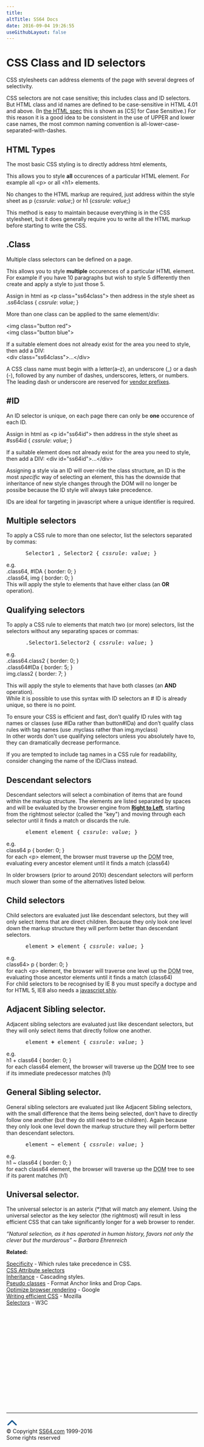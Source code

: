 ```yaml
---
title:
altTitle: SS64 Docs
date: 2016-09-04 19:26:55
useGithubLayout: false
---
```

<!-- #BeginLibraryItem "/Library/head_csssyntax.lbi" --><!-- #EndLibraryItem --><h1>CSS Class and ID selectors</h1>
<p>CSS stylesheets can address elements of the page with several degrees of selectivity.</p>
<p>CSS selectors are not case sensitive; this includes class and ID selectors. <br>
But HTML class and id names are  defined to be case-sensitive in HTML 4.01 and above. (In <a href="http://www.w3.org/TR/html4/struct/global.html#h-7.5.2">the HTML spec</a> this is shown as [CS] for Case Sensitive.) For this reason it is a good idea to be consistent in the use of UPPER and lower case names, the most common naming convention is all-lower-case-separated-with-dashes.</p>
<h2>HTML Types</h2>
<p>The most basic CSS styling is to directly address html elements, </p>
<p>This allows you to style <b>all</b> occurences of a particular HTML element. For example all <span class="code">&lt;p&gt;</span> or all <span class="code">&lt;h1&gt;</span> elements.</p>
<p>No changes to the HTML markup are required, just address within the style sheet as<span class="code"> p {<i>cssrule</i>: <i>value</i>;}</span> or<span class="code"> h1 {<i>cssrule</i>: <i>value</i>;}</span></p>
<p>This method is easy to maintain because everything is in the CSS stylesheet, but it does generally require you to write all the HTML markup before starting to write the CSS.</p>
<h2>.Class</h2>
<p>Multiple class selectors can be defined on a page. </p>
<p>This allows you to style <b>multiple</b> occurences of a particular HTML element. For example if you have 10 paragraphs but wish to style 5 differently then create and apply a style to just those 5.</p>
<p> Assign in html as <span class="code">&lt;p class="ss64class"&gt;</span> then address in the style sheet as 
<span class="code">.ss64class { <i>cssrule</i>: <i>value</i>; }</span></p>
<p>More than one class can be applied to the same element/div:</p>
<p><span class="code">&lt;img class="button red"&gt;</span><br>
<span class="code">&lt;img class="button blue"&gt;</span></p>
<p>If a suitable element does not already exist for the area you need to style, then add a DIV:<span class="code"> <br>
&lt;div class="ss64class"&gt;...&lt;/div&gt;</span></p>
<p>A CSS class name must begin with a letter(<span class="code">a–z</span>), an underscore (_) or a dash (-), followed by any number of dashes, underscores, letters, or numbers. The leading dash or underscore are reserved for <a href="syntax-vendor-prefix.html">vendor prefixes</a>.</p>
<h2>#ID</h2>
<p>An ID selector is unique, on each page there can only be <b>one</b> occurence of each ID.<br>
</p>
<p>Assign in html as <span class="code">&lt;p id="ss64id"&gt;</span> then address in the style sheet as <span class="code">#ss64id { <i>cssrule</i>: <i>value</i>; }</span></p>
<p>If a suitable element does not already exist for the area you need to style, then add a DIV:<span class="code"> &lt;div id="ss64id"&gt;...&lt;/div&gt;</span></p>
<p>Assigning a style via an ID will  over-ride the class structure, an ID is the most <i>specific</i> way of selecting an element, this has the downside that inheritance of new style changes through the DOM will no longer be possibe because the ID style will always take precedence.
</p>
<p>IDs are ideal for targeting in javascript where a unique identifier is required.</p>
<h2>Multiple selectors</h2>
<p>To apply a  CSS rule to more than one selector,  list the selectors separated by commas:</p>
<pre>      Selector1 , Selector2 {<i> cssrule</i>: <i>value</i>; }</pre>
<p>e.g. <br>
<span class="code">.class64, #IDA { border: 0; }</span> <br>
<span class="code">.class64, img { border: 0; }</span><br> 
This will apply the  style to elements that have either class (an <b>OR</b> operation).</p>
<h2>Qualifying selectors</h2>
<p>To apply a  CSS rule to elements that match two (or more) selectors, list the selectors without any separating spaces or commas:</p>
<pre>      .Selector1.Selector2 {<i> cssrule</i>: <i>value</i>; }</pre>
<p>e.g. <br>
<span class="code">.class64.class2 { border: 0; }<br>
.class64#IDa { border: 5; }</span><br>
<span class="code">img.class2 { border: 7; }</span></p>
<p> This will apply the  style to elements that have both classes (an <b>AND</b> operation). <br>
While it is possible to use this syntax with ID selectors   an <span class="code">#</span> ID is already unique, so there is no point.</p>
<p>To ensure your CSS is efficient and fast, don’t qualify ID rules with tag names or classes (use <span class="code">#IDa</span> rather than <span class="code">button#IDa</span>) and don’t qualify class rules with tag names (use <span class="code">.myclass</span> rather than <span class="code">img.myclass</span>)<br>
In other words don't use qualifying selectors unless you absolutely have to, they can dramatically decrease performance.</p>
<p>If you are tempted to include tag names in a CSS rule for readability, consider changing the name of the ID/Class instead.</p>
<h2>Descendant selectors</h2>
<p>Descendant selectors  will select  a combination of items that are found within the markup structure. The elements are  listed separated by spaces and will be evaluated by the browser engine from <b><a href="http://stackoverflow.com/questions/5797014/why-do-browsers-match-css-selectors-from-right-to-left">Right to Left</a></b>, starting from the rightmost selector (called the "key") and moving through each selector until it finds a match or discards the rule. </p>
<pre>      element element {<i> cssrule</i>: <i>value</i>; }</pre>
<p> e.g. <br>
<span class="code">class64 p { border: 0; }</span> <br>
for each <span class="code">&lt;p&gt;</span> element, the browser must  traverse up the <abbr title="Document Object Model">DOM</abbr> tree, evaluating every ancestor element until it finds a match (<span class="code">class64</span>)</p>
<p>In older browsers (prior to around 2010) descendant selectors will perform much slower than some of the alternatives listed below.</p>
<h2>Child selectors</h2>
<p>Child selectors are evaluated just like descendant selectors, but they will only select  items that are direct children. Because they only look one level down the markup structure they will perform better than descendant selectors.</p>
<pre>      element<b> &gt; </b>element {<i> cssrule</i>: <i>value</i>; }</pre>
<p> e.g. <br>
<span class="code">class64&gt; p { border: 0; }</span> <br>
for each <span class="code">&lt;p&gt;</span> element, the browser will  traverse one level up the <abbr title="Document Object Model">DOM</abbr> tree, evaluating those ancestor elements until it finds a match (<span class="code">class64</span>)<br>
For child selectors to be recognised by IE 8 you must specify a doctype and for HTML 5, IE8  also needs a <a href="http://stackoverflow.com/questions/10306853/css-child-selector-not-working-in-ie8">javascript  shiv</a>. </p>
<h2>Adjacent Sibling  selector.</h2>
<p>Adjacent sibling selectors are evaluated just like descendant selectors, but they will only select  items that  directly follow one another. </p>
<pre>      element<b> + </b>element {<i> cssrule</i>: <i>value</i>; }</pre>
<p> e.g. <br>
<span class="code">h1 + class64 { border: 0; }</span> <br>
for each<span class="code"> class64</span> element, the browser will  traverse up the <abbr title="Document Object Model">DOM</abbr> tree to see if its immediate predecessor matches (<span class="code">h1</span>)</p>
<h2>General Sibling  selector.</h2>
<p>General sibling selectors are evaluated just like Adjacent Sibling selectors, with the small difference that the items being selected, don’t have to directly follow one another (but they do still need to be children). Again because they only look one level down the markup structure they will perform better than descendant selectors.</p>
<pre>      element<b> ~ </b>element {<i> cssrule</i>: <i>value</i>; }</pre>
<p> e.g. <br>
<span class="code">h1 ~ class64 { border: 0; }</span> <br>
for each<span class="code"> class64 </span>element, the browser will  traverse up the <abbr title="Document Object Model">DOM</abbr> tree to see if its parent matches (<span class="code">h1</span>)</p>
<h2>Universal selector.</h2>
<p>The universal selector is an asterix <span class="code">(*)</span>that will match any element. Using the universal selector as the key selector (the rightmost) will result in less efficient CSS that can take significantly longer for a web browser to render.
</p>
<p class="quote"><i>“Natural selection, as it has operated in human history, favors not only the clever but the murderous” ~ Barbara Ehrenreich</i></p><p><b>Related:</b></p>
<p><a href="syntax-specificity.html">Specificity</a> - Which rules take precedence in CSS.<br>
<a href="syntax-attribute.html">CSS Attribute selectors</a><br>
<a href="syntax-cascading.html">Inheritance</a> - Cascading styles.<br>
<a href="syntax-pseudo.html">Pseudo classes</a> - Format Anchor links and Drop Caps.<br>
<a href="https://developers.google.com/speed/docs/best-practices/rendering">Optimize browser rendering</a> - Google<br>
<a href="https://developer.mozilla.org/en-US/docs/CSS/Writing_Efficient_CSS">Writing efficient CSS</a> - Mozilla<br>
<a href="http://www.w3.org/TR/CSS2/selector.html">Selectors</a> - W3C </p><!-- #BeginLibraryItem "/Library/foot_css.lbi" --><p>
<!-- CSS -->
<ins class="adsbygoogle" style="display:inline-block;width:300px;height:250px" data-ad-client="ca-pub-6140977852749469" data-ad-slot="2739097502"></ins>
<script>
(adsbygoogle = window.adsbygoogle || []).push({});
</script></p>
<hr>
<div id="bl" class="footer"><a href="syntax-class-id.html#"><img src="../images/top.png" width="30" height="22" alt="Back to the Top"></a></div>
<div id="br" class="footer, tagline">© Copyright <a href="http://ss64.com/">SS64.com</a> 1999-2016<br>
Some rights reserved</div><!-- #EndLibraryItem -->
